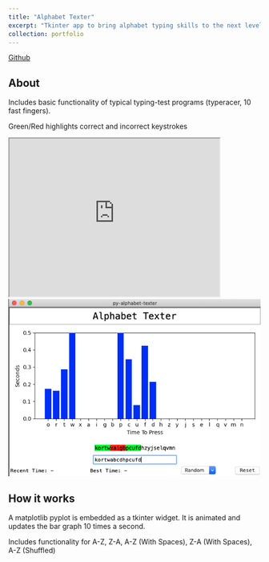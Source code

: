 ```yaml
---
title: "Alphabet Texter"
excerpt: "Tkinter app to bring alphabet typing skills to the next level. <br/><img src='/images/portfolio-6/splash.png'>"
collection: portfolio
---
```


[Github](https://github.com/joseph-x-li/py-alphabet-texter)

## About

Includes basic functionality of typical typing-test programs (typeracer, 10 fast fingers). 

Green/Red highlights correct and incorrect keystrokes

<iframe width="420" height="315"
src="https://www.youtube.com/watch?v=8CjnURi6ZwM">
</iframe>

<!-- [Video](https://www.youtube.com/watch?v=8CjnURi6ZwM) -->


<img src="/images/portfolio-6/wrong.png" width="700"/>

## How it works
    
A matplotlib pyplot is embedded as a tkinter widget. It is animated and updates the bar graph 10 times a second. 

Includes functionality for A-Z, Z-A, A-Z (With Spaces), Z-A (With Spaces), A-Z (Shuffled)

